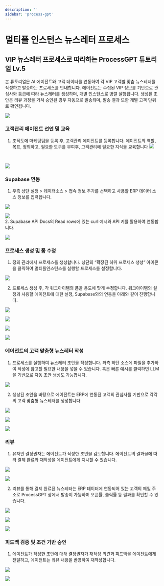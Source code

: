 ```yaml
---
description: ''
sidebar: 'process-gpt'
---
```


# 멀티플 인스턴스 뉴스레터 프로세스

## VIP 뉴스레터 프로세스로 따라하는 ProcessGPT 튜토리얼 Lv.5

본 튜토리얼은 AI 에이전트와 고객 데이터를 연동하여 각 VIP 고객별 맞춤 뉴스레터를 작성하고 발송하는 프로세스를 안내합니다.
에이전트는 수집된 VIP 정보를 기반으로 관심사와 등급에 따라 뉴스레터를 생성하며, 개별 인스턴스로 병렬 실행됩니다.
생성된 초안은 리뷰 과정을 거쳐 승인된 경우 자동으로 발송되며, 발송 결과 또한 개별 고객 단위로 확인됩니다.

![](../../uengine-image/process-gpt/tutorial/lv5-0.png)
<br>


### 고객관리 에이전트 선언 및 교육

1. 조직도에 마케팅팀을 등록 후, 고객관리 에이전트를 등록합니다. 에이전트의 역할, 목표, 정의하고, 필요한 도구를 부여후, 고객관리에 필요한 지식을 교육합니다
![](../../uengine-image/process-gpt/tutorial/lv5-1.png)
<br>

![](../../uengine-image/process-gpt/tutorial/lv5-2-2.png)
<br>

### Supabase 연동

1. 우측 상단 설정 > 데이터소스 > 접속 정보 추가를 선택하고 사용할 ERP 데이터 소스 정보를 입력합니다.

![](../../uengine-image/process-gpt/tutorial/lv4-2.png)
<br>

![](../../uengine-image/process-gpt/tutorial/lv5-3.png)
<br>
2. Supabase API Docs의 Read rows에 있는 curl 예시와 API 키를 활용하여 연동합니다.

![](../../uengine-image/process-gpt/tutorial/lv4-3.png)
<br>


### 프로세스 생성 및 폼 수정

1. 정의 관리에서 프로세스를 생성합니다. 상단의 “확장된 하위 프로세스 생성” 아이콘을 클릭하여 멀티플인스턴스를 실행할 프로세스를 설정합니다.

![](../../uengine-image/process-gpt/tutorial/lv5-4.png)
<br>

2. 프로세스 생성 후, 각 워크아이템의 폼을 용도에 맞게 수정합니다. 워크아이템의 설정과 사용할 에이전트에 대한 설정, Supabase와의 연동을 아래와 같이 진행합니다.

![](../../uengine-image/process-gpt/tutorial/lv5-5.png)
<br>

![](../../uengine-image/process-gpt/tutorial/lv5-6.png)
<br>

![](../../uengine-image/process-gpt/tutorial/lv5-7.png)
<br>

![](../../uengine-image/process-gpt/tutorial/lv5-8.png)
<br>


### 에이전트의 고객 맞춤형 뉴스레터 작성

1. 프로세스를 실행하여 뉴스레터 초안을 작성합니다. 좌측 하단 소스에 파일을 추가하여 작성에 참고할 필요한 내용을 넣을 수 있습니다.
   혹은 빠른 예시를 클릭하면 LLM을 기반으로 자동 초안 생성도 가능합니다.

![](../../uengine-image/process-gpt/tutorial/lv5-9.png)
<br>

2. 생성된 초안을 바탕으로 에이전트는 ERP에 연동된 고객의 관심사를 기반으로 각각의 고객 맞춤형 뉴스레터를 생성합니다

![](../../uengine-image/process-gpt/tutorial/lv5-11.png)
<br>

![](../../uengine-image/process-gpt/tutorial/lv5-12.png)
<br>

![](../../uengine-image/process-gpt/tutorial/lv5-13.png)
<br>


### 리뷰
1. 유저인 결정권자는 에이전트가 작성한 초안을 검토합니다. 에이전트의 결과물에 따라 결제 완료와 재작성을 에이전트에게 지시할 수 있습니다.

![](../../uengine-image/process-gpt/tutorial/lv5-14.png)
<br>

![](../../uengine-image/process-gpt/tutorial/lv5-15.png)
<br>

2. 리뷰를 통해 결제 완료된 뉴스레터는 ERP 데이터에 연동되어 있는 고객의 메일 주소로 ProcessGPT 상에서 발송이 가능하며 오픈률, 클릭률 등 결과를 확인할 수 있습니다.

![](../../uengine-image/process-gpt/tutorial/lv5-16.png)
<br>

![](../../uengine-image/process-gpt/tutorial/lv5-17.png)
<br>

![](../../uengine-image/process-gpt/tutorial/lv5-18.png)
<br>


### 피드백 검증 및 조건 기반 승인
1. 에이전트가 작성한 초안에 대해 결정권자가 재작성 의견과 피드백을 에이전트에게 전달하고, 에이전트는 리뷰 내용을 반영하여 재작성합니다.

![](../../uengine-image/process-gpt/tutorial/lv5-19.png)
<br>

![](../../uengine-image/process-gpt/tutorial/lv5-20.png)
<br>
